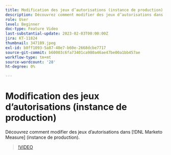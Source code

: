 ```yaml
---
title: Modification des jeux d’autorisations (instance de production)
description: Découvrez comment modifier des jeux d’autorisations dans [!DNL Marketo Measure] (instance de production).
role: User
level: Beginner
doc-type: Feature Video
last-substantial-update: 2023-02-03T00:00:00Z
jira: KT-11824
thumbnail: 347189.jpeg
exl-id: b8ff1093-5a87-48e7-b60e-2668dcbe7717
source-git-commit: b60003c6fa73401ca980a46ae47be00a1bb457ae
workflow-type: tm+mt
source-wordcount: '28'
ht-degree: 0%

---
```


# Modification des jeux d’autorisations (instance de production)

Découvrez comment modifier des jeux d’autorisations dans [!DNL Marketo Measure] (instance de production).

>[!VIDEO](https://video.tv.adobe.com/v/347189/?quality=12&learn=on)
